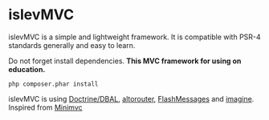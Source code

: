 # islevMVC
islevMVC is a simple and lightweight framework. It is compatible with PSR-4 standards generally and easy to learn.

Do not forget install dependencies.
<b>This MVC framework for using on education.</b>

```
php composer.phar install
```

islevMVC is using <a href="https://github.com/doctrine">Doctrine/DBAL</a>, <a href="https://github.com/dannyvankooten/AltoRouter">altorouter</a>, <a href="https://github.com/plasticbrain/PhpFlashMessages">FlashMessages</a> and <a href="https://github.com/avalanche123/Imagine">imagine</a>. Inspired from <a href="https://github.com/panique/mini">Minimvc</a>
